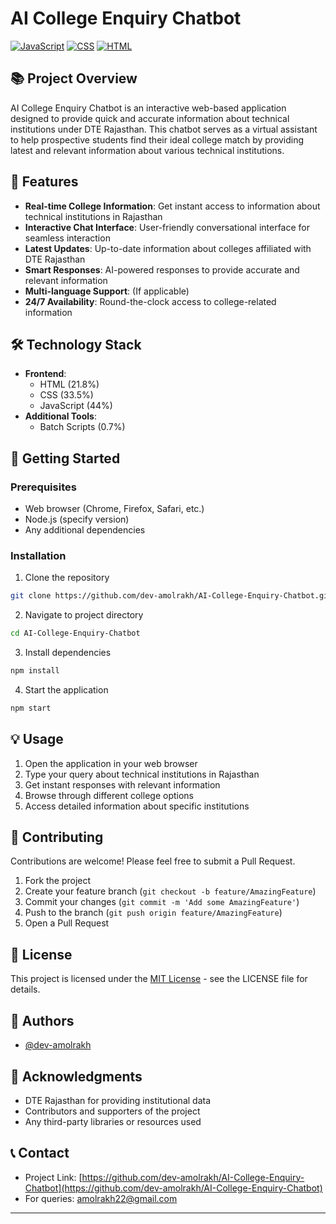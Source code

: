 # AI College Enquiry Chatbot

[![JavaScript](https://img.shields.io/badge/JavaScript-44%25-yellow)]()
[![CSS](https://img.shields.io/badge/CSS-33.5%25-blue)]()
[![HTML](https://img.shields.io/badge/HTML-21.8%25-orange)]()

## 📚 Project Overview
AI College Enquiry Chatbot is an interactive web-based application designed to provide quick and accurate information about technical institutions under DTE Rajasthan. This chatbot serves as a virtual assistant to help prospective students find their ideal college match by providing latest and relevant information about various technical institutions.

## 🎯 Features
- **Real-time College Information**: Get instant access to information about technical institutions in Rajasthan
- **Interactive Chat Interface**: User-friendly conversational interface for seamless interaction
- **Latest Updates**: Up-to-date information about colleges affiliated with DTE Rajasthan
- **Smart Responses**: AI-powered responses to provide accurate and relevant information
- **Multi-language Support**: (If applicable)
- **24/7 Availability**: Round-the-clock access to college-related information

## 🛠️ Technology Stack
- **Frontend**: 
  - HTML (21.8%)
  - CSS (33.5%)
  - JavaScript (44%)
- **Additional Tools**:
  - Batch Scripts (0.7%)

## 🚀 Getting Started

### Prerequisites
- Web browser (Chrome, Firefox, Safari, etc.)
- Node.js (specify version)
- Any additional dependencies

### Installation
1. Clone the repository
```bash
git clone https://github.com/dev-amolrakh/AI-College-Enquiry-Chatbot.git
```

2. Navigate to project directory
```bash
cd AI-College-Enquiry-Chatbot
```

3. Install dependencies
```bash
npm install
```

4. Start the application
```bash
npm start
```

## 💡 Usage
1. Open the application in your web browser
2. Type your query about technical institutions in Rajasthan
3. Get instant responses with relevant information
4. Browse through different college options
5. Access detailed information about specific institutions

## 🤝 Contributing
Contributions are welcome! Please feel free to submit a Pull Request.

1. Fork the project
2. Create your feature branch (`git checkout -b feature/AmazingFeature`)
3. Commit your changes (`git commit -m 'Add some AmazingFeature'`)
4. Push to the branch (`git push origin feature/AmazingFeature`)
5. Open a Pull Request

## 📝 License
This project is licensed under the [MIT License](LICENSE) - see the LICENSE file for details.

## 👥 Authors
- [@dev-amolrakh](https://github.com/dev-amolrakh)

## 🙏 Acknowledgments
- DTE Rajasthan for providing institutional data
- Contributors and supporters of the project
- Any third-party libraries or resources used

## 📞 Contact
- Project Link: [https://github.com/dev-amolrakh/AI-College-Enquiry-Chatbot](https://github.com/dev-amolrakh/AI-College-Enquiry-Chatbot)
- For queries: amolrakh22@gmail.com

---
